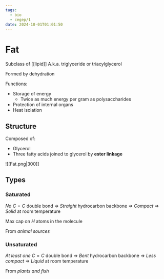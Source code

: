 ```yaml
---
tags:
  - bio
  - cegep/1
date: 2024-10-01T01:01:50
---
```


# Fat

Subclass of [[lipid]]
A.k.a. triglyceride or triacylglycerol

Formed by dehydration

Functions:

- Storage of energy
	- Twice as much energy per gram as polysaccharides
- Protection of internal organs
- Heat isolation

## Structure

Composed of:

- Glycerol
- Three fatty acids joined to glycerol by **ester linkage**

![[Fat.png|300]]

## Types

### Saturated

*No* $C=C$ double bond
=> *Straight* hydrocarbon backbone
=> *Compact*
=> *Solid* at room temperature

Max cap on $H$ atoms in the molecule

From *animal sources*

### Unsaturated

*At least one* $C=C$ double bond
=> *Bent* hydrocarbon backbone
=> *Less compact*
=> *Liquid* at room temperature

From *plants and fish*